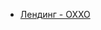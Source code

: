 <!DOCTYPE html>
<body>
    <ul>
        <li><a href="https://denis-snitko.github.io/prod-oxxo/" target="_blank">Лендинг - OXXO</a></li>
    </ul>
</body>
</html>